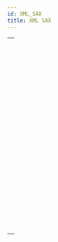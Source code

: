 ```yaml
---
id: XML_SAX
title: XML SAX
---
```

||
|---|
|[<!-- INCLUDE #_command_.SAX ADD PROCESSING INSTRUCTION.Syntax -->](../../commands-legacy/sax-add-processing-instruction.md)<br/><!-- INCLUDE #_command_.SAX ADD PROCESSING INSTRUCTION.Summary -->|
|[<!-- INCLUDE #_command_.SAX ADD XML CDATA.Syntax -->](../../commands-legacy/sax-add-xml-cdata.md)<br/><!-- INCLUDE #_command_.SAX ADD XML CDATA.Summary -->|
|[<!-- INCLUDE #_command_.SAX ADD XML COMMENT.Syntax -->](../../commands-legacy/sax-add-xml-comment.md)<br/><!-- INCLUDE #_command_.SAX ADD XML COMMENT.Summary -->|
|[<!-- INCLUDE #_command_.SAX ADD XML DOCTYPE.Syntax -->](../../commands-legacy/sax-add-xml-doctype.md)<br/><!-- INCLUDE #_command_.SAX ADD XML DOCTYPE.Summary -->|
|[<!-- INCLUDE #_command_.SAX ADD XML ELEMENT VALUE.Syntax -->](../../commands-legacy/sax-add-xml-element-value.md)<br/><!-- INCLUDE #_command_.SAX ADD XML ELEMENT VALUE.Summary -->|
|[<!-- INCLUDE #_command_.SAX CLOSE XML ELEMENT.Syntax -->](../../commands-legacy/sax-close-xml-element.md)<br/><!-- INCLUDE #_command_.SAX CLOSE XML ELEMENT.Summary -->|
|[<!-- INCLUDE #_command_.SAX GET XML CDATA.Syntax -->](../../commands-legacy/sax-get-xml-cdata.md)<br/><!-- INCLUDE #_command_.SAX GET XML CDATA.Summary -->|
|[<!-- INCLUDE #_command_.SAX GET XML COMMENT.Syntax -->](../../commands-legacy/sax-get-xml-comment.md)<br/><!-- INCLUDE #_command_.SAX GET XML COMMENT.Summary -->|
|[<!-- INCLUDE #_command_.SAX GET XML DOCUMENT VALUES.Syntax -->](../../commands-legacy/sax-get-xml-document-values.md)<br/><!-- INCLUDE #_command_.SAX GET XML DOCUMENT VALUES.Summary -->|
|[<!-- INCLUDE #_command_.SAX GET XML ELEMENT.Syntax -->](../../commands-legacy/sax-get-xml-element.md)<br/><!-- INCLUDE #_command_.SAX GET XML ELEMENT.Summary -->|
|[<!-- INCLUDE #_command_.SAX GET XML ELEMENT VALUE.Syntax -->](../../commands-legacy/sax-get-xml-element-value.md)<br/><!-- INCLUDE #_command_.SAX GET XML ELEMENT VALUE.Summary -->|
|[<!-- INCLUDE #_command_.SAX GET XML ENTITY.Syntax -->](../../commands-legacy/sax-get-xml-entity.md)<br/><!-- INCLUDE #_command_.SAX GET XML ENTITY.Summary -->|
|[<!-- INCLUDE #_command_.SAX Get XML node.Syntax -->](../../commands-legacy/sax-get-xml-node.md)<br/><!-- INCLUDE #_command_.SAX Get XML node.Summary -->|
|[<!-- INCLUDE #_command_.SAX GET XML PROCESSING INSTRUCTION.Syntax -->](../../commands-legacy/sax-get-xml-processing-instruction.md)<br/><!-- INCLUDE #_command_.SAX GET XML PROCESSING INSTRUCTION.Summary -->|
|[<!-- INCLUDE #_command_.SAX OPEN XML ELEMENT.Syntax -->](../../commands-legacy/sax-open-xml-element.md)<br/><!-- INCLUDE #_command_.SAX OPEN XML ELEMENT.Summary -->|
|[<!-- INCLUDE #_command_.SAX OPEN XML ELEMENT ARRAYS.Syntax -->](../../commands-legacy/sax-open-xml-element-arrays.md)<br/><!-- INCLUDE #_command_.SAX OPEN XML ELEMENT ARRAYS.Summary -->|
|[<!-- INCLUDE #_command_.SAX SET XML DECLARATION.Syntax -->](../../commands-legacy/sax-set-xml-declaration.md)<br/><!-- INCLUDE #_command_.SAX SET XML DECLARATION.Summary -->|
